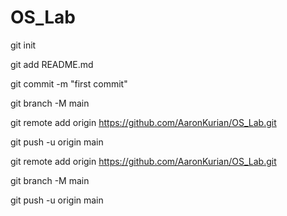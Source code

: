 # OS_Lab


git init

git add README.md

git commit -m "first commit"

git branch -M main

git remote add origin https://github.com/AaronKurian/OS_Lab.git




git push -u origin main

git remote add origin https://github.com/AaronKurian/OS_Lab.git

git branch -M main

git push -u origin main
